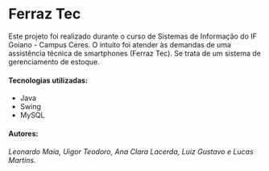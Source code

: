 # Ferraz Tec

Este projeto foi realizado durante o curso de Sistemas de Informação do IF Goiano - Campus Ceres. O intuito foi atender às demandas de uma assistência técnica de smartphones (Ferraz Tec).
Se trata de um sistema de gerenciamento de estoque.

#### Tecnologias utilizadas:

- Java
- Swing
- MySQL

#### Autores:

###### Leonardo Maia, Uigor Teodoro, Ana Clara Lacerda, Luiz Gustavo e Lucas Martins.
